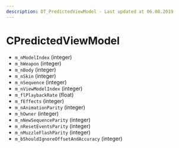 ```yaml
---
description: DT_PredictedViewModel - Last updated at 06.08.2019
---
```


# CPredictedViewModel


* `m_nModelIndex` (integer)
* `m_hWeapon` (integer)
* `m_nBody` (integer)
* `m_nSkin` (integer)
* `m_nSequence` (integer)
* `m_nViewModelIndex` (integer)
* `m_flPlaybackRate` (float)
* `m_fEffects` (integer)
* `m_nAnimationParity` (integer)
* `m_hOwner` (integer)
* `m_nNewSequenceParity` (integer)
* `m_nResetEventsParity` (integer)
* `m_nMuzzleFlashParity` (integer)
* `m_bShouldIgnoreOffsetAndAccuracy` (integer)